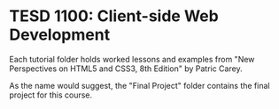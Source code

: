 # TESD 1100: Client-side Web Development
Each tutorial folder holds worked lessons and examples from "New Perspectives on HTML5 and CSS3, 8th Edition" by Patric Carey.

As the name would suggest, the "Final Project" folder contains the final project for this course.

